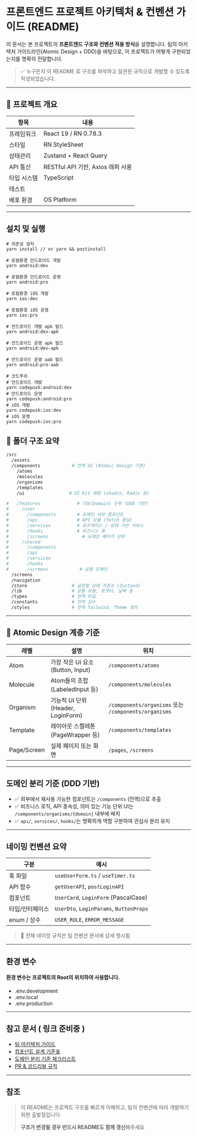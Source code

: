 # 프론트엔드 프로젝트 아키텍처 & 컨벤션 가이드 (README)

이 문서는 본 프로젝트의 **프론트엔드 구조와 컨벤션 적용 방식**을 설명합니다.
팀의 아키텍처 가이드라인(Atomic Design + DDD)을 바탕으로, 이 프로젝트가 어떻게 구현되었는지를 명확히 전달합니다.

> ✅ 누구든지 이 README 로 구조를 파악하고 일관된 규칙으로 개발할 수 있도록 작성되었습니다.

---

## 🚀 프로젝트 개요

| 항목        | 내용                              |
| ----------- | --------------------------------- |
| 프레임워크  | React 19 / RN 0.78.3              |
| 스타일      | RN StyleSheet                     |
| 상태관리    | Zustand + React Query             |
| API 통신    | RESTful API 기반, Axios 래퍼 사용 |
| 타입 시스템 | TypeScript                        |
| 테스트      |                                   |
| 배포 환경   | OS Platform                       |

---

## 설치 및 실행

```shell
# 의존성 설치
yarn install // or yarn && postinstall

# 로컬환경 안드로이드 개발
yarn android:dev

# 로컬환경 안드로이드 운영
yarn android:pro

# 로컬환경 iOS 개발
yarn ios:dev

# 로컬환경 iOS 운영
yarn ios:pro

# 안드로이드 개발 apk 빌드
yarn android:dev-apk

# 안드로이드 운영 apk 빌드
yarn android:dev-apk

# 안드로이드 운영 aab 빌드
yarn android:pro-aab

# 코드푸쉬
# 안드로이드 개발
yarn codepush:android:dev
# 안드로이드 운영
yarn codepush:android:pro
# iOS 개발
yarn codepush:ios:dev
# iOS 운영
yarn codepush:ios:pro
```

## 📁 폴더 구조 요약

```bash
/src
  /assets
  /components            # 전역 UI (Atomic Design 기준)
    /atoms
    /molecules
    /organisms
    /templates
    /ui                 # UI Kit 래핑 (shadcn, Radix 등)

#   /features              # 기능(Domain) 단위 (DDD 기반)
#     /user
#       /components        # 도메인 내부 컴포넌트
#       /api               # API 모듈 (fetch 중심)
#       /services          # 유즈케이스 / 상태 기반 서비스
#       /hooks             # 비즈니스 훅
#       /screens             # 도메인 페이지 단위
#     /shared
#       /components
#       /api
#       /services
#       /hooks
#       /screens            # 공용 도메인
  /screens
  /navigation
  /store                 # 글로벌 상태 저장소 (Zustand)
  /lib                   # 공통 유틸, 포맷터, 날짜 등
  /types                 # 전역 타입
  /constants             # 전역 상수
  /styles                # 전역 Tailwind, Theme 정의
```

---

## 🎨 Atomic Design 계층 기준

| 레벨        | 설명                               | 위치                                                 |
| ----------- | ---------------------------------- | ---------------------------------------------------- |
| Atom        | 가장 작은 UI 요소 (Button, Input)  | `/components/atoms`                                  |
| Molecule    | Atom들의 조합 (LabeledInput 등)    | `/components/molecules`                              |
| Organism    | 기능적 UI 단위 (Header, LoginForm) | `/components/organisms` 또는 `/components/organisms` |
| Template    | 레이아웃 스켈레톤 (PageWrapper 등) | `/components/templates`                              |
| Page/Screen | 실제 페이지 또는 화면              | `/pages`, `/screens`                                 |

---

## 도메인 분리 기준 (DDD 기반)

- ✅ 외부에서 재사용 가능한 컴포넌트는 `/components` (전역)으로 추출
- ✅ 비즈니스 로직, API 종속성, 의미 있는 기능 단위 UI는 `/components/organisms/{domain}` 내부에 배치
- ✅ `api/`, `services/`, `hooks/`는 명확하게 역할 구분하여 관심사 분리 유지

---

## 네이밍 컨벤션 요약

| 구분            | 예시                                    |
| --------------- | --------------------------------------- |
| 훅 파일         | `useUserForm.ts` / `useTimer.ts`        |
| API 함수        | `getUserAPI`, `postLoginAPI`            |
| 컴포넌트        | `UserCard`, `LoginForm` (PascalCase)    |
| 타입/인터페이스 | `UserDto`, `LoginParams`, `ButtonProps` |
| enum / 상수     | `USER_ROLE`, `ERROR_MESSAGE`            |

> 📌 전체 네이밍 규칙은 팀 컨벤션 문서에 상세 명시됨

---

## 환경 변수

#### 환경 변수는 프로젝트의 Root의 위치하여 사용합니다.

- .env.development
- .env.local
- .env.production

---

## 참고 문서 ( 링크 준비중 )

- [팀 아키텍처 가이드](./docs/architecture-guide.md)
- [컴포넌트 설계 기준표](./docs/component-standard.md)
- [도메인 분리 기준 체크리스트](./docs/domain-split-checklist.md)
- [PR & 코드리뷰 규칙](./docs/pr-review.md)

---

## 참조

> 이 README는 프로젝트 구조를 빠르게 이해하고, 팀의 컨벤션에 따라 개발하기 위한 출발점입니다.
>
> **구조가 변경될 경우 반드시 README도 함께 갱신**해주세요
